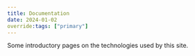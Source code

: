 ```yaml
---
title: Documentation
date: 2024-01-02
override:tags: ["primary"]
---
```

Some introductory pages on the technologies used by this site.